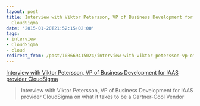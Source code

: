 ```yaml
---
layout: post
title: Interview with Viktor Petersson, VP of Business Development for IAAS provider
  CloudSigma
date: '2015-01-20T21:52:15+02:00'
tags:
- interview
- CloudSigma
- cloud
redirect_from: /post/108669415024/interview-with-viktor-petersson-vp-of-business
---
```

[Interview with Viktor Petersson, VP of Business Development for IAAS provider CloudSigma](http://blog.syncsort.com/2015/01/interview-viktor-petersson-vp-business-development-iaas-provider-cloudsigma/)  

> Interview with Viktor Petersson, VP of Business Development for IAAS provider CloudSigma on what it takes to be a Gartner-Cool Vendor
